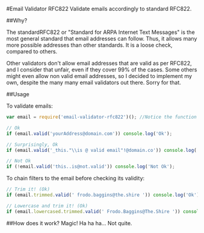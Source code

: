 #Email Validator RFC822
Validate emails accordingly to standard RFC822.

##Why?

The standardRFC822 or "Standard for ARPA Internet Text Messages" is the most general standard that email addresses can follow. Thus, it allows many more possible addresses than other standards. It is a loose check, compared to others.

Other validators don't allow email addresses that are valid as per RFC822, and I consider that unfair, even if they cover 99% of the cases. Some others might even allow non valid email addresses, so I decided to implement my own, despite the many many email validators out there. Sorry for that.

##Usage

To validate emails:
```javascript
var email = require('email-validator-rfc822')(); //Notice the function call

// Ok
if (email.valid('yourAddress@domain.com')) console.log('Ok');

// Surprisingly, Ok
if (email.valid('_this."\\is @ valid email"!@domain.co')) console.log('Ok');

// Not Ok
if (!email.valid('this..is@not.valid')) console.log('Not Ok');

```

To chain filters to the email before checking its validity:
```javascript
// Trim it! (Ok)
if (email.trimmed.valid(' frodo.baggins@the.shire ')) console.log('Ok');

// Lowercase and trim it! (Ok)
if (email.lowercased.trimmed.valid(' Frodo.Baggins@The.Shire ')) console.log('Ok');
```

##How does it work?
Magic! Ha ha ha... Not quite.
